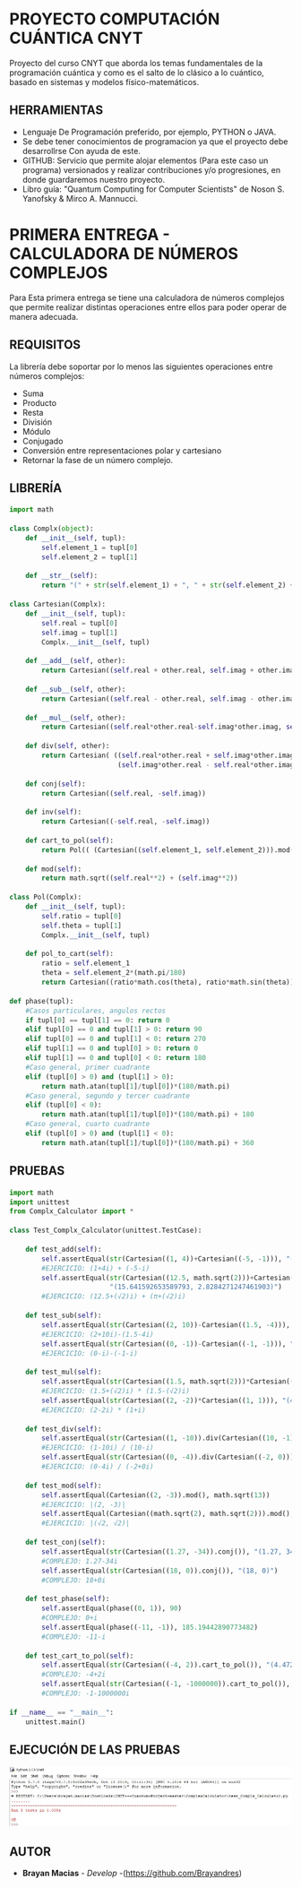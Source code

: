 # PROYECTO COMPUTACIÓN CUÁNTICA CNYT
Proyecto del curso CNYT que aborda los temas fundamentales de la programación cuántica y como es el salto de lo clásico a lo cuántico, basado en sistemas y modelos físico-matemáticos.

## HERRAMIENTAS
- Lenguaje De Programación preferido, por ejemplo, PYTHON o JAVA.
- Se debe tener conocimientos de programacion ya que el proyecto debe desarrollrse Con ayuda de este.
- GITHUB: Servicio que permite alojar elementos (Para este caso un programa) versionados y realizar contribuciones y/o progresiones, en donde guardaremos nuestro proyecto.
- Libro guía: "Quantum Computing for Computer Scientists" de Noson S. Yanofsky & Mirco A. Mannucci.

# PRIMERA ENTREGA - CALCULADORA DE NÚMEROS COMPLEJOS
Para Esta primera entrega se tiene una calculadora de números complejos que permite realizar distintas operaciones entre ellos para poder operar de manera adecuada.

## REQUISITOS
La librería debe soportar por lo menos las siguientes operaciones entre números complejos:
- Suma
- Producto
- Resta
- División
- Módulo
- Conjugado
- Conversión entre representaciones polar y cartesiano
- Retornar la fase de un número complejo.

## LIBRERÍA
```python
import math

class Complx(object):
    def __init__(self, tupl):
        self.element_1 = tupl[0]
        self.element_2 = tupl[1]

    def __str__(self):
        return "(" + str(self.element_1) + ", " + str(self.element_2) + ")"

class Cartesian(Complx):
    def __init__(self, tupl):
        self.real = tupl[0]
        self.imag = tupl[1]
        Complx.__init__(self, tupl)

    def __add__(self, other):
        return Cartesian((self.real + other.real, self.imag + other.imag))
    
    def __sub__(self, other):
        return Cartesian((self.real - other.real, self.imag - other.imag))

    def __mul__(self, other):
        return Cartesian((self.real*other.real-self.imag*other.imag, self.real*other.imag+self.imag*other.real))

    def div(self, other):
        return Cartesian( ((self.real*other.real + self.imag*other.imag)/((other.real**2)+(other.imag**2)),
                           (self.imag*other.real - self.real*other.imag)/((other.real**2)+(other.imag**2))) )

    def conj(self):
        return Cartesian((self.real, -self.imag))

    def inv(self):
        return Cartesian((-self.real, -self.imag))

    def cart_to_pol(self):
        return Pol(( (Cartesian((self.element_1, self.element_2))).mod(), phase((self.element_1, self.element_2)) ))

    def mod(self):
        return math.sqrt((self.real**2) + (self.imag**2))

class Pol(Complx):    
    def __init__(self, tupl):
        self.ratio = tupl[0]
        self.theta = tupl[1]
        Complx.__init__(self, tupl)

    def pol_to_cart(self):
        ratio = self.element_1
        theta = self.element_2*(math.pi/180)
        return Cartesian((ratio*math.cos(theta), ratio*math.sin(theta)))

def phase(tupl):
    #Casos particulares, angulos rectos
    if tupl[0] == tupl[1] == 0: return 0
    elif tupl[0] == 0 and tupl[1] > 0: return 90
    elif tupl[0] == 0 and tupl[1] < 0: return 270
    elif tupl[1] == 0 and tupl[0] > 0: return 0
    elif tupl[1] == 0 and tupl[0] < 0: return 180
    #Caso general, primer cuadrante
    elif (tupl[0] > 0) and (tupl[1] > 0):
        return math.atan(tupl[1]/tupl[0])*(180/math.pi)
    #Caso general, segundo y tercer cuadrante
    elif (tupl[0] < 0):
        return math.atan(tupl[1]/tupl[0])*(180/math.pi) + 180
    #Caso general, cuarto cuadrante
    elif (tupl[0] > 0) and (tupl[1] < 0):
        return math.atan(tupl[1]/tupl[0])*(180/math.pi) + 360
```

## PRUEBAS
```python
import math
import unittest
from Complx_Calculator import *

class Test_Complx_Calculator(unittest.TestCase):
    
    def test_add(self):
        self.assertEqual(str(Cartesian((1, 4))+Cartesian((-5, -1))), "(-4, 3)")
        #EJERCICIO: (1+4i) + (-5-i)
        self.assertEqual(str(Cartesian((12.5, math.sqrt(2)))+Cartesian((math.pi, math.sqrt(2)))),
                         "(15.641592653589793, 2.8284271247461903)")
        #EJERCICIO: (12.5+(√2)i) + (π+(√2)i)

    def test_sub(self):
        self.assertEqual(str(Cartesian((2, 10))-Cartesian((1.5, -4))), "(0.5, 14)")
        #EJERCICIO: (2+10i)-(1.5-4i)
        self.assertEqual(str(Cartesian((0, -1))-Cartesian((-1, -1))), "(1, 0)")
        #EJERCICIO: (0-i)-(-1-i)

    def test_mul(self):
        self.assertEqual(str(Cartesian((1.5, math.sqrt(2)))*Cartesian((1.5, -math.sqrt(2)))), "(4.25, 0.0)")
        #EJERCICIO: (1.5+(√2)i) * (1.5-(√2)i)
        self.assertEqual(str(Cartesian((2, -2))*Cartesian((1, 1))), "(4, 0)")
        #EJERCICIO: (2-2i) * (1+i)

    def test_div(self):
        self.assertEqual(str(Cartesian((1, -10)).div(Cartesian((10, -1)))), "("+str(20/101)+", "+str(-99/101)+")")
        #EJERCICIO: (1-10i) / (10-i)
        self.assertEqual(str(Cartesian((0, -4)).div(Cartesian((-2, 0)))), "(0.0, 2.0)")
        #EJERCICIO: (0-4i) / (-2+0i)

    def test_mod(self):
        self.assertEqual(Cartesian((2, -3)).mod(), math.sqrt(13))
        #EJERCICIO: |(2, -3)|
        self.assertEqual(Cartesian((math.sqrt(2), math.sqrt(2))).mod(), 2)
        #EJERCICIO: |(√2, √2)|

    def test_conj(self):
        self.assertEqual(str(Cartesian((1.27, -34)).conj()), "(1.27, 34)")
        #COMPLEJO: 1.27-34i
        self.assertEqual(str(Cartesian((18, 0)).conj()), "(18, 0)")
        #COMPLEJO: 18+0i

    def test_phase(self):
        self.assertEqual(phase((0, 1)), 90)
        #COMPLEJO: 0+i
        self.assertEqual(phase((-11, -1)), 185.19442890773482)
        #COMPLEJO: -11-i

    def test_cart_to_pol(self):
        self.assertEqual(str(Cartesian((-4, 2)).cart_to_pol()), "(4.47213595499958, 153.43494882292202)")
        #COMPLEJO: -4+2i
        self.assertEqual(str(Cartesian((-1, -1000000)).cart_to_pol()), "(1000000.0000005, 269.9999427042205)")
        #COMPLEJO: -1-1000000i
        
if __name__ == "__main__":
    unittest.main()
```

## EJECUCIÓN DE LAS PRUEBAS
![alt text](https://github.com/Brayandres/CNYT---Cuantum-Project/blob/master/ComplexCalculator/Images/Pruebas.jpg)


## AUTOR
* **Brayan Macias** - *Develop* -(https://github.com/Brayandres)
